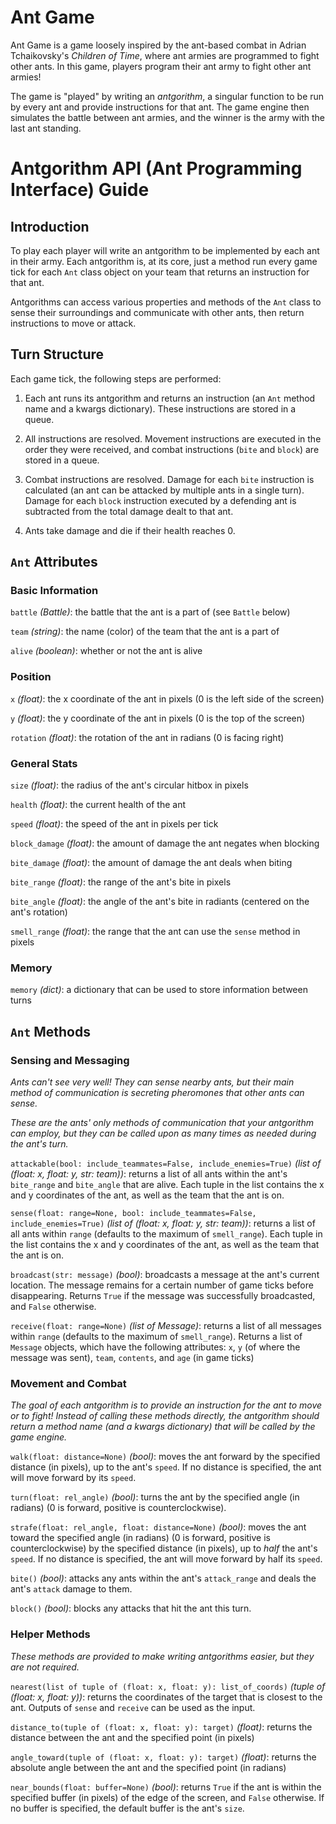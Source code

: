 # Ant Game

Ant Game is a game loosely inspired by the ant-based combat in Adrian Tchaikovsky's *Children of Time*, where ant armies are programmed to fight other ants. In this game, players program their ant army to fight other ant armies!

The game is "played" by writing an *antgorithm*, a singular function to be run by every ant and provide instructions for that ant. The game engine then simulates the battle between ant armies, and the winner is the army with the last ant standing.

# Antgorithm API (Ant Programming Interface) Guide

## Introduction

To play each player will write an antgorithm to be implemented by each ant in their army. Each antgorithm is, at its core, just a method run every game tick for each `Ant` class object on your team that returns an instruction for that ant. 

Antgorithms can access various properties and methods of the `Ant` class to sense their surroundings and communicate with other ants, then return instructions to move or attack.

## Turn Structure

Each game tick, the following steps are performed:

1. Each ant runs its antgorithm and returns an instruction (an `Ant` method name and a kwargs dictionary). These instructions are stored in a queue.

2. All instructions are resolved. Movement instructions are executed in the order they were received, and combat instructions (`bite` and `block`) are stored in a queue.

3. Combat instructions are resolved. Damage for each `bite` instruction is calculated (an ant can be attacked by multiple ants in a single turn). Damage for each `block` instruction executed by a defending ant is subtracted from the total damage dealt to that ant.

4. Ants take damage and die if their health reaches 0.

## `Ant` Attributes

### Basic Information

`battle` *(Battle)*: the battle that the ant is a part of (see `Battle` below)

`team` *(string)*: the name (color) of the team that the ant is a part of

`alive` *(boolean)*: whether or not the ant is alive

### Position

`x` *(float)*: the x coordinate of the ant in pixels (0 is the left side of the screen)

`y` *(float)*: the y coordinate of the ant in pixels (0 is the top of the screen)

`rotation` *(float)*: the rotation of the ant in radians (0 is facing right)

### General Stats

`size` *(float)*: the radius of the ant's circular hitbox in pixels

`health` *(float)*: the current health of the ant

`speed` *(float)*: the speed of the ant in pixels per tick

`block_damage` *(float)*: the amount of damage the ant negates when blocking

`bite_damage` *(float)*: the amount of damage the ant deals when biting

`bite_range` *(float)*: the range of the ant's bite in pixels

`bite_angle` *(float)*: the angle of the ant's bite in radiants (centered on the ant's rotation)

`smell_range` *(float)*: the range that the ant can use the `sense` method in pixels

### Memory

`memory` *(dict)*: a dictionary that can be used to store information between turns

## `Ant` Methods

### Sensing and Messaging

*Ants can't see very well! They can sense nearby ants, but their main method of communication is secreting pheromones that other ants can sense.*

*These are the ants' only methods of communication that your antgorithm can employ, but they can be called upon as many times as needed during the ant's turn.*

`attackable(bool: include_teammates=False, include_enemies=True)` *(list of (float: x, float: y, str: team))*: returns a list of all ants within the ant's `bite_range` and `bite_angle` that are alive. Each tuple in the list contains the x and y coordinates of the ant, as well as the team that the ant is on.

`sense(float: range=None, bool: include_teammates=False, include_enemies=True)` *(list of (float: x, float: y, str: team))*: returns a list of all ants within `range` (defaults to the maximum of `smell_range`). Each tuple in the list contains the x and y coordinates of the ant, as well as the team that the ant is on.

`broadcast(str: message)` *(bool)*: broadcasts a message at the ant's current location. The message remains for a certain number of game ticks before disappearing. Returns `True` if the message was successfully broadcasted, and `False` otherwise.

`receive(float: range=None)` *(list of Message)*: returns a list of all messages within `range` (defaults to the maximum of `smell_range`). Returns a list of `Message` objects, which have the following attributes:
`x`, `y` (of where the message was sent), `team`, `contents`, and `age` (in game ticks)

### Movement and Combat

*The goal of each antgorithm is to provide an instruction for the ant to move or to fight! Instead of calling these methods directly, the antgorithm should return a method name (and a kwargs dictionary) that will be called by the game engine.*

`walk(float: distance=None)` *(bool)*: moves the ant forward by the specified distance (in pixels), up to the ant's `speed`. If no distance is specified, the ant will move forward by its `speed`.

`turn(float: rel_angle)` *(bool)*: turns the ant by the specified angle (in radians) (0 is forward, positive is counterclockwise).

`strafe(float: rel_angle, float: distance=None)` *(bool)*: moves the ant toward the specified angle (in radians) (0 is forward, positive is counterclockwise) by the specified distance (in pixels), up to *half* the ant's `speed`. If no distance is specified, the ant will move forward by half its `speed`.

`bite()` *(bool)*: attacks any ants within the ant's `attack_range` and deals the ant's `attack` damage to them.

`block()` *(bool)*: blocks any attacks that hit the ant this turn.

### Helper Methods

*These methods are provided to make writing antgorithms easier, but they are not required.*

`nearest(list of tuple of (float: x, float: y): list_of_coords)` *(tuple of (float: x, float: y))*: returns the coordinates of the target that is closest to the ant. Outputs of `sense` and `receive` can be used as the input.

`distance_to(tuple of (float: x, float: y): target)` *(float)*: returns the distance between the ant and the specified point (in pixels)

`angle_toward(tuple of (float: x, float: y): target)` *(float)*: returns the absolute angle between the ant and the specified point (in radians)

`near_bounds(float: buffer=None)` *(bool)*: returns `True` if the ant is within the specified buffer (in pixels) of the edge of the screen, and `False` otherwise. If no buffer is specified, the default buffer is the ant's `size`.
